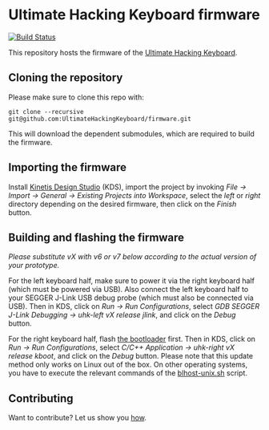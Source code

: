 # Ultimate Hacking Keyboard firmware

[![Build Status](https://travis-ci.org/UltimateHackingKeyboard/firmware.svg?branch=master)](https://travis-ci.org/UltimateHackingKeyboard/firmware)

This repository hosts the firmware of the [Ultimate Hacking Keyboard](https://ultimatehackingkeyboard.com/).

## Cloning the repository

Please make sure to clone this repo with:

`git clone --recursive git@github.com:UltimateHackingKeyboard/firmware.git`

This will download the dependent submodules, which are required to build the firmware.

## Importing the firmware

Install [Kinetis Design Studio](http://www.nxp.com/products/software-and-tools/run-time-software/kinetis-software-and-tools/ides-for-kinetis-mcus/kinetis-design-studio-integrated-development-environment-ide:KDS_IDE) (KDS), import the project by invoking *File -> Import -> General -> Existing Projects into Workspace*, select the *left* or *right* directory depending on the desired firmware, then click on the *Finish* button.

## Building and flashing the firmware

*Please substitute vX with v6 or v7 below according to the actual version of your prototype.*

For the left keyboard half, make sure to power it via the right keyboard half (which must be powered via USB). Also connect the left keyboard half to your SEGGER J-Link USB debug probe (which must also be connected via USB). Then in KDS, click on *Run -> Run Configurations*, select *GDB SEGGER J-Link Debugging -> uhk-left vX release jlink*, and click on the *Debug* button.

For the right keyboard half, flash [the bootloader](https://github.com/UltimateHackingKeyboard/bootloader) first. Then in KDS, click on *Run -> Run Configurations*, select *C/C++ Application -> uhk-right vX release kboot*, and click on the *Debug* button. Please note that this update method only works on Linux out of the box. On other operating systems, you have to execute the relevant commands of the [blhost-unix.sh](right/build/kds/blhost-unix.sh) script.

## Contributing

Want to contribute? Let us show you [how](/CONTRIBUTING.md).
